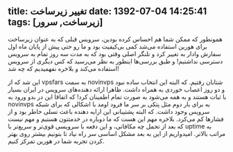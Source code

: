 title: تغییر زیرساخت
date: 1392-07-04 14:25:41
tags: [زیرساخت, سرور]
---
همونطور که ممکن شما هم احساس کرده بودین، سرویس قبلی که به عنوان زیرساخت برای هورین استفاده می‌شد کمی بی‌کیفیت بود و ما رو حتی پیش از پایان ماه اول سفارش وادار به تغییر کرد و تلنگر اصلی وقتی بود که به مدت سه روز تمام به سرویس دسترسی نداشتیم! و طبق بررسی‌ها اینطور به نظر می‌رسید که کس دیگری از سرویس استفاده می‌کند و بلاخره نفهمیدیم که چه شد!

<!-- more -->

این شد که از vpsfars به سمت novinvps شتابان رفتیم. که البته این انتخاب ساده نبود و دو روز اعصاب خوردی به همراه داشت. ظاهرا ارائه دهنده‌های سرویس در ایران بسیار با ثبات هستند و به همه می‌شود به صورت تمام اطمینان کرد! که اتفاقا این در بدو ورود به novinvps به برای بار دوم مثل پتکی بر سر ما فرود اومد با اشکالی که برای شبکه سرویس وجود داشت. که البته پشتیبانی این ارایه دهنده باعث تسلی خاطر بود و از فشار‌ها کم می‌کرد.
بلاخره مهم این هست که ما دوباره در خدمتتون هستیم و مهم نیست که بعد از تحمل چه مکافاتی، و این دفعه با سرویسی قوی‌تر و سریع‌تر با uptime به مراتب بالاتر. امیدواریم از این به بعد مشکل اساسی سر راه نیاد تا بتونیم بیشتر روی بهتر کردن تجربه شما در هورین تمرکز کنیم.


